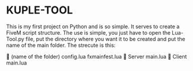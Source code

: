 # KUPLE-TOOL

This is my first project on Python and is so simple.
It serves to create a FiveM script structure.
The use is simple, you just have to open the Lua-Tool.py file, put the directory where you want it to be created and put the name of the main folder.
The strecute is this:

📂 (name of the folder)
  config.lua
  fxmainfest.lua
  📂 Server
     main.lua
  📂 Client
     main.lua
